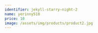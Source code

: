 ```yaml
---
identifier: jekyll-starry-night-2
name: yerinny518
price: 10
image: /assets/img/products/product2.jpg
---
```


